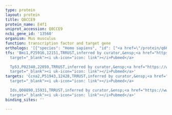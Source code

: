 ```yaml
---
type: protein
layout: protein
title: Q8CCE9
protein_name: E4f1
uniprot_accession: Q8CCE9
ncbi_gene_id: '13560'
organism: Mus musculus
function: transcription factor and target gene
orthologs: '[{"species": "Homo sapiens", "id": ["<a href=\"/protein/q66k89\">Q66K89</a>"]}, {"species": "Rattus norvegicus", "id": ["F1MAM9"]}]'
tfs: 'Bmi1,P25916,12151,TRRUST,inferred by curator,&ensp;<a href="https://www.ncbi.nlm.nih.gov/pubmed/?term=21088222%5Buid%5D+OR+29087512%5Buid%5D"
  target="_blank"><i uk-icon="icon: link"></i>Pubmed</a>

  Tp53,P02340,22059,TRRUST,inferred by curator,&ensp;<a href="https://www.ncbi.nlm.nih.gov/pubmed/?term=10644996%5Buid%5D+OR+29087512%5Buid%5D"
  target="_blank"><i uk-icon="icon: link"></i>Pubmed</a>'
targets: 'Ccna2,P51943,12428,TRRUST,inferred by curator,&ensp;<a href="https://www.ncbi.nlm.nih.gov/pubmed/?term=11283272%5Buid%5D+OR+29087512%5Buid%5D"
  target="_blank"><i uk-icon="icon: link"></i>Pubmed</a>

  Ids,Q08890,15931,TRRUST,inferred by curator,&ensp;<a href="https://www.ncbi.nlm.nih.gov/pubmed/?term=20231279%5Buid%5D+OR+29087512%5Buid%5D"
  target="_blank"><i uk-icon="icon: link"></i>Pubmed</a>'
binding_sites: ''

---
```

